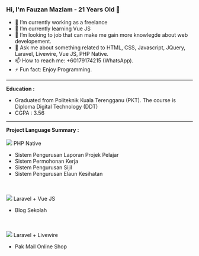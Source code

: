 ### Hi, I'm Fauzan Mazlam - 21 Years Old 👋

- 🔭 I’m currently working as a freelance
- 🌱 I’m currently learning Vue JS
- 👯 I’m looking to job that can make me gain more knowlegde about web developement.
- 💬 Ask me about something related to HTML, CSS, Javascript, JQuery, Laravel, Livewire, Vue JS, PHP Native.
- 📫 How to reach me: +60179174215 (WhatsApp).
- ⚡ Fun fact: Enjoy Programming.

<hr />

<b>Education :</b>
- Graduated from Politeknik Kuala Terengganu (PKT). The course is Diploma Digital Technology (DDT) 
- CGPA : 3.56

<hr />

<b>Project Language Summary :</b><br /><br />
<img src="https://www.computerhope.com/cdn/arrow.png" /> PHP Native
- Sistem Pengurusan Laporan Projek Pelajar
- Sistem Permohonan Kerja
- Sistem Pengurusan Sijil
- Sistem Pengurusan Elaun Kesihatan

<br /><br />
<img src="https://www.computerhope.com/cdn/arrow.png" /> Laravel + Vue JS
- Blog Sekolah

<br /><br />
<img src="https://www.computerhope.com/cdn/arrow.png" /> Laravel + Livewire
- Pak Mail Online Shop



